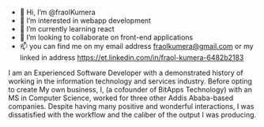 - 👋 Hi, I’m @fraolKumera
- 👀 I’m interested in webapp development
- 🌱 I’m currently learning react
- 💞️ I’m looking to collaborate on front-end applications
- 📫 you can find me on my email address fraolkumera@gmail.com or my linked in address https://et.linkedin.com/in/fraol-kumera-6482b2183

I am an Experienced Software Developer with a demonstrated history of working in the information technology and services industry.
Before opting to create My own business, I, (a cofounder of BitApps Technology) with an MS in Computer Science, worked for three other Addis Ababa-based companies. Despite having many positive and wonderful interactions, I was dissatisfied with the workflow and the caliber of the output I was producing.
